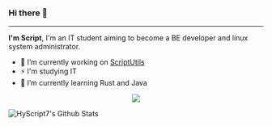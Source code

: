 ### Hi there 👋

---

**I'm Script**, I'm an IT student aiming to become a BE developer and linux system administrator.

- 🔭 I’m currently working on [ScriptUtils](https://github.com/HyScript7/ScriptUtils)
- ⚡ I'm studying IT
- 🌱 I’m currently learning Rust and Java

<p align="center">
  <a href="https://skillicons.dev">
    <img src="https://skillicons.dev/icons?i=git,docker,html,css,python,flask,java,gradle,mongo,redis,linux" />
  </a>
</p>

![HyScript7's Github Stats](https://github-readme-stats.vercel.app/api?username=HyScript7&count_private=true&theme=dracula)
